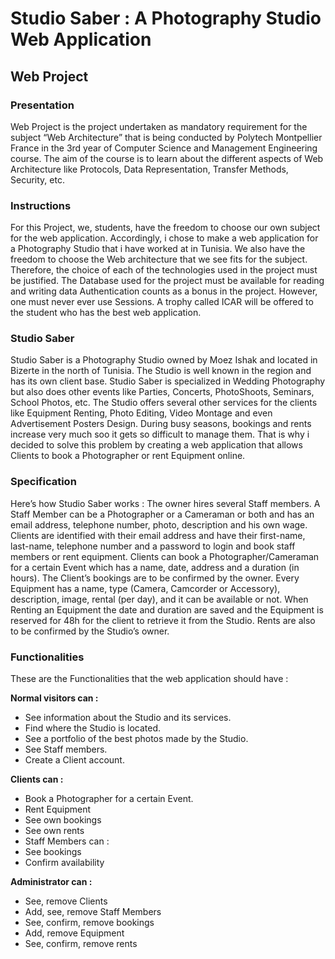 # Studio Saber : A Photography Studio Web Application
## Web Project
### Presentation
Web Project is the project undertaken as mandatory requirement for the subject “Web Architecture” that is being conducted by Polytech Montpellier France in the 3rd year of Computer Science and Management Engineering course.
The aim of the course is to learn about the different aspects of Web Architecture like Protocols, Data Representation, Transfer Methods, Security, etc.
### Instructions
For this Project, we, students, have the freedom to choose our own subject for the web application.
Accordingly, i chose to make a web application for a Photography Studio that i have worked at in Tunisia.
We also have the freedom to choose the Web architecture that we see fits for the subject. Therefore, the choice of each of the technologies used in the project must be justified.
The Database used for the project must be available for reading and writing data
Authentication counts as a bonus in the project. However, one must never ever use Sessions.
A trophy called ICAR will be offered to the student who has the best web application.  
### Studio Saber
Studio Saber is a Photography Studio owned by Moez Ishak and located in Bizerte in the north of Tunisia. The Studio is well known in the region and has its own client base. Studio Saber is specialized in Wedding Photography but also does other events like Parties, Concerts, PhotoShoots, Seminars, School Photos, etc. 
The Studio offers several other services for the clients like Equipment Renting, Photo Editing, Video Montage and even Advertisement Posters Design.
During busy seasons, bookings and rents increase very much soo it gets so difficult to manage them.
That is why i decided to solve this problem by creating a web application that allows Clients to book a Photographer or rent Equipment online.
 
 
 
 
### Specification
Here’s how Studio Saber works :
The owner hires several Staff members. A Staff Member can be a Photographer or a Cameraman or both and has an email address, telephone number, photo, description and his own wage.
Clients are identified with their email address and have their first-name, last-name, telephone number and a password to login and book staff members or rent equipment.
Clients can book a Photographer/Cameraman for a certain Event which has a name, date, address and a duration (in hours). The Client’s bookings are to be confirmed by the owner.
Every Equipment has a name, type (Camera, Camcorder or Accessory), description, image, rental (per day), and it can be available or not.
When Renting an Equipment the date and duration are saved and the Equipment is reserved for 48h for the client to retrieve it from the Studio. Rents are also to be confirmed by the Studio’s owner.
 
### Functionalities
These are the Functionalities that the web application should have :

**Normal visitors can :**
- See information about the Studio and its services.
- Find where the Studio is located. 
- See a portfolio of the best photos made by the Studio.
- See Staff members.
- Create a Client account.

**Clients can :**
- Book a Photographer for a certain Event.
- Rent Equipment
- See own bookings
- See own rents
- Staff Members can :
- See bookings
- Confirm availability

**Administrator can :**
- See, remove Clients 
- Add, see, remove Staff Members
- See, confirm, remove bookings
- Add, remove Equipment
- See, confirm, remove rents
